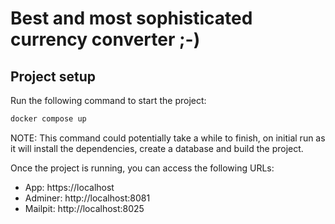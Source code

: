 # Best and most sophisticated currency converter ;-)

## Project setup

Run the following command to start the project:

```bash
docker compose up
```

NOTE: This command could potentially take a while to finish, on initial run as it will install the dependencies, create a database and build the project.

Once the project is running, you can access the following URLs:

- App: https://localhost
- Adminer: http://localhost:8081
- Mailpit: http://localhost:8025
